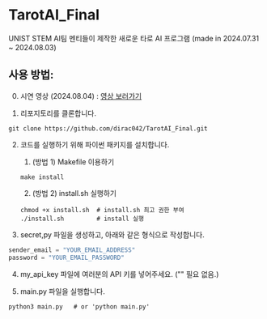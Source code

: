 # TarotAI_Final

UNIST STEM AI팀 멘티들이 제작한 새로운 타로 AI 프로그램
(made in 2024.07.31 ~ 2024.08.03)

## 사용 방법:

0. 시연 영상 (2024.08.04) : [영상 보러가기](https://www.youtube.com/live/WciFbBl84ns?si=cR7kVtUddei3W3qd&t=1604)

1. 리포지토리를 클론합니다.

```shell
git clone https://github.com/dirac042/TarotAI_Final.git
```

2. 코드를 실행하기 위해 파이썬 패키지를 설치합니다.

   1. (방법 1) Makefile 이용하기

   ```shell
   make install
   ```

   2. (방법 2) install.sh 실행하기

   ```shell
   chmod +x install.sh  # install.sh 최고 권한 부여
   ./install.sh         # install 실행
   ```

3. secret,py 파일을 생성하고, 아래와 같은 형식으로 작성합니다.
```python
sender_email = "YOUR_EMAIL_ADDRESS"
password = "YOUR_EMAIL_PASSWORD"
```

4. my_api_key 파일에 여러분의 API 키를 넣어주세요. ("" 필요 없음.)

5. main.py 파일을 실행합니다.

```shell
python3 main.py   # or 'python main.py'
```
